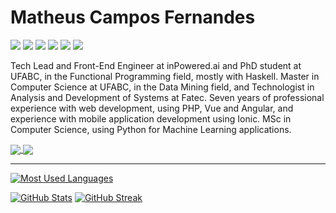 # Matheus Campos Fernandes

<p float="left">
  <img src="https://img.shields.io/badge/Haskell-5D4F85?style=for-the-badge&logo=haskell&logoColor=white" />
  <img src="https://img.shields.io/badge/TypeScript-007ACC?style=for-the-badge&logo=typescript&logoColor=white">
  <img src="https://img.shields.io/badge/Angular-DD0031?style=for-the-badge&logo=angular&logoColor=white" /> 
  <img src="https://img.shields.io/badge/Vue.js-35495E?style=for-the-badge&logo=vuedotjs&logoColor=4FC08D"/>
  <img src="https://img.shields.io/badge/Python-FFD43B?style=for-the-badge&logo=python&logoColor=darkgreen">
  <img src="https://img.shields.io/badge/PHP-777BB4?style=for-the-badge&logo=php&logoColor=white">
</p>

Tech Lead and Front-End Engineer at inPowered.ai and PhD student at UFABC, in the Functional Programming field, mostly with Haskell. Master in Computer Science at UFABC, in the Data Mining field, and Technologist in Analysis and Development of Systems at Fatec. Seven years of professional experience with web development, using PHP, Vue and Angular, and experience with mobile application development using Ionic. MSc in Computer Science, using Python for Machine Learning applications.

<a href="https://www.linkedin.com/in/matheuscfernandes/">
  <img align="center" src="https://img.shields.io/badge/LinkedIn-0077B5?style=for-the-badge&logo=linkedin&logoColor=white" />
</a>
<a href="https://codepen.io/mcf1110">
  <img align="center" src="https://img.shields.io/badge/Codepen-000000?style=for-the-badge&logo=codepen&logoColor=white" />
</a>

---


[![Most Used Languages](https://github-readme-stats.vercel.app/api/top-langs/?username=mcf1110&exclude_repo=smart-cities-pollution,BIGDATA2018)](https://github.com/anuraghazra/github-readme-stats)

[![GitHub Stats](https://github-readme-stats.vercel.app/api?username=mcf1110&count_private=true&show_icons=true&include_all_commits=true)](https://github.com/anuraghazra/github-readme-stats)
[![GitHub Streak](https://github-readme-streak-stats.herokuapp.com?user=mcf1110&date_format=M%20j%5B%2C%20Y%5D)](https://git.io/streak-stats)
